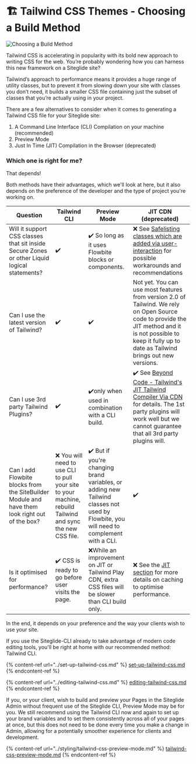 # 🏗️ Tailwind CSS Themes - Choosing a Build Method

![Choosing a Build Method](https://res.cloudinary.com/sitegurus/image/upload/v1656591688/modules/module\_86/admin/library\_thumbs/tailwindui.jpg)

Tailwind CSS is accelerating in popularity with its bold new approach to writing CSS for the web. You’re probably wondering how you can harness this new framework on a Siteglide site?

Tailwind’s approach to performance means it provides a huge range of utility classes, but to prevent it from slowing down your site with classes you don’t need, it builds a smaller CSS file containing just the subset of classes that you’re actually using in your project.

There are a few alternatives to consider when it comes to generating a Tailwind CSS file for your Siteglide site:

1. A Command Line Interface (CLI) Compilation on your machine (recommended)
2. Preview Mode
3. Just In Time (JIT) Compilation in the Browser (deprecated)

### Which one is right for me? <a href="#which-one-is-right-for-me" id="which-one-is-right-for-me"></a>

That depends!

Both methods have their advantages, which we'll look at here, but it also depends on the preference of the developer and the type of project you're working on.

| Question                                                                                       | Tailwind CLI                                                                                              | Preview Mode                                                                                                                             | JIT CDN (deprecated)                                                                                                                                                                                                                                                 |
| ---------------------------------------------------------------------------------------------- | --------------------------------------------------------------------------------------------------------- | ---------------------------------------------------------------------------------------------------------------------------------------- | -------------------------------------------------------------------------------------------------------------------------------------------------------------------------------------------------------------------------------------------------------------------- |
| Will it support CSS classes that sit inside Secure Zones or other Liquid logical statements?   | ✔️                                                                                                        | ✔️ So long as it uses Flowbite blocks or components.                                                                                     | ❌ See [Safelisting classes which are added via user-interaction](https://www.sitegurus.io/documentation/sitebuilder/themes/tailwinds\_jit\_compiler\_via\_cdn#safelisting-classes-which-are-added-via-user-interaction) for possible workarounds and recommendations |
| Can I use the latest version of Tailwind?                                                      | ✔️                                                                                                        | ✔️                                                                                                                                       | Not yet. You can use most features from version 2.0 of Tailwind. We rely on Open Source code to provide the JIT method and it is not possible to keep it fully up to date as Tailwind brings out new versions.                                                       |
| Can I use 3rd party Tailwind Plugins?                                                          | ✔️                                                                                                        | ✔️only when used in combination with a CLI build.                                                                                        | ✔️ See [Beyond Code - Tailwind's JIT Tailwind Compiler Via CDN](https://beyondco.de/blog/tailwind-jit-compiler-via-cdn) for details. The 1st party plugins will work well but we cannot guarantee that all 3rd party plugins will.                                   |
| Can I add Flowbite blocks from the SiteBuilder Module and have them look right out of the box? | ❌ You will need to use CLI to pull your site to your machine, rebuild Tailwind and sync the new CSS file. | ✔️ But if you're changing brand variables, or adding new Tailwind classes not used by Flowbite, you will need to complement with a CLI.  | ✔️                                                                                                                                                                                                                                                                   |
| Is it optimised for performance?                                                               | ✔️ CSS is ready to go before user visits the page.                                                        | ❌While an improvement on JIT or Tailwind Play CDN, extra CSS files will be slower than CLI build only.                                   | ❌ See the [JIT section](https://beyondco.de/blog/tailwind-jit-compiler-via-cdn) for more details on caching to optimise performance.                                                                                                                                 |

In the end, it depends on your preference and the way your clients wish to use your site.&#x20;

If you use the Siteglide-CLI already to take advantage of modern code editing tools, you'll be right at home with our recommended method: Tailwind CLI.

{% content-ref url="../set-up-tailwind-css.md" %}
[set-up-tailwind-css.md](../set-up-tailwind-css.md)
{% endcontent-ref %}

{% content-ref url="../editing-tailwind-css.md" %}
[editing-tailwind-css.md](../editing-tailwind-css.md)
{% endcontent-ref %}

If you, or your client, wish to build and preview your Pages in the Siteglide Admin without frequent use of the Siteglide CLI, Preview Mode may be for you. We still recommend using the Tailwind CLI now and again to set up your brand variables and to set them consistently across all of your pages at once, but this does not need to be done every time you make a change in Admin, allowing for a potentially smoother experience for clients and development.&#x20;

{% content-ref url="../styling/tailwind-css-preview-mode.md" %}
[tailwind-css-preview-mode.md](../styling/tailwind-css-preview-mode.md)
{% endcontent-ref %}
